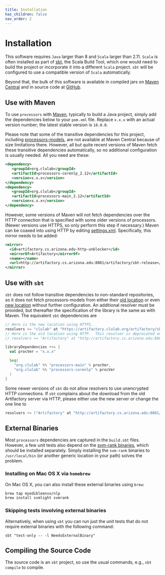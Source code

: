 ```yaml
---
title: Installation
has_children: false
nav_order: 2
---
```


# Installation

This software requires `Java` larger than 8 and `Scala` larger than 2.11.  `Scala` is often installed as part of [sbt](https://www.scala-sbt.org/download.html), the Scala Build Tool, which one would need to build the project or incorporate it into a different `Scala` project.  `sbt` will be configured to use a compatible version of `Scala` automatically.

Beyond that, the bulk of this software is available in compiled jars on [Maven Central](https://search.maven.org/search?q=g:org.clulab%20a:processors*) and in source code at [GitHub](https://github.com/clulab/processors).

## Use with Maven

To use `processors` with [Maven](https://maven.apache.org/index.html), typically to build a Java project, simply add the dependencies below to your `pom.xml` file.  Replace `x.x.x` with an actual version number; the latest stable version is `10.0.0`.

Please note that some of the transitive dependencies for this project, including [processors-models](http://artifactory.cs.arizona.edu:8081/artifactory/webapp/#/artifacts/browse/tree/General/sbt-release/org/clulab/processors-models), are not available at Maven Central because of size limitations there. However, all but quite recent versions of Maven fetch these transitive dependencies automatically, so no additional configuration is usually needed. All you need are these:

```xml
<dependency>
   <groupId>org.clulab</groupId>
   <artifactId>processors-corenlp_2.12</artifactId>
   <version>x.x.x</version>
</dependency>
<dependency>
   <groupId>org.clulab</groupId>
   <artifactId>processors-main_2.12</artifactId>
   <version>x.x.x</version>
</dependency>
```

However, some versions of Maven will not fetch dependencies over the HTTP connection that is specified with some older versions of processors.  (Newer versions use HTTPS, so only perform this step if necessary.)  Maven can be coaxed into using HTTP by editing [settings.xml](https://maven.apache.org/settings.html).  Specifically, this mirror needs to be added:

```xml
<mirror>
  <id>artifactory.cs.arizona.edu-http-unblocker</id>
  <mirrorOf>Artifactory</mirrorOf>
  <name></name>
  <url>http://artifactory.cs.arizona.edu:8081/artifactory/sbt-release</url>
</mirror>
```

## Use with `sbt`

`sbt` does not follow transitive dependencies to non-standard repositories, so it does not fetch processors-models from either their [old location](http://artifactory.cs.arizona.edu:8081/artifactory/webapp/#/artifacts/browse/tree/General/sbt-release/org/clulab/processors-models) or even [new location](https://artifactory.clulab.org/artifactory/webapp/#/artifacts/browse/tree/General/sbt-release/org/clulab/processors-models) without further configuration.  An additional resolver must be provided, but thereafter the specification of the library is the same as with Maven.  The equivalent `sbt` dependencies are

```scala
// Here is the new location using HTTPS.
resolvers += "clulab" at "https://artifactory.clulab.org/artifactory/sbt-release"
// Here is the old location using HTTP.  This resolver is deprecated and should no longer be used.
// resolvers += "Artifactory" at "http://artifactory.cs.arizona.edu:8081/artifactory/sbt-release"

libraryDependencies ++= {
  val procVer = "x.x.x"

  Seq(
    "org.clulab" %% "processors-main" % procVer,
    "org.clulab" %% "processors-corenlp" % procVer
  )
}
```
Some newer versions of `sbt` do not allow resolvers to use unencrypted HTTP connections.  If `sbt` complains about the download from the old Artifactory server via HTTP, please either use the new server or change the one line to
```scala
resolvers += ("Artifactory" at "http://artifactory.cs.arizona.edu:8081/artifactory/sbt-release").withAllowInsecureProtocol(true)
```

## External Binaries

Most `processors` dependencies are captured in the `build.sbt` files. However, a few unit tests also depend on the [svm-rank binaries](https://www.cs.cornell.edu/people/tj/svm_light/svm_rank.html), which should be installed separately. Simply installing the `svm-rank` binaries to `/usr/local/bin` (or another generic location in your path) solves the problem.

### Installing on Mac OS X via `homebrew`

On Mac OS X, you can also install these external binaries using `brew`:

```bash
brew tap myedibleenso/nlp
brew install svmlight svmrank
```

### Skipping tests involving external binaries

Alternatively, when using `sbt` you can run just the unit tests that do not require external binaries with the following command:

```shell
sbt "test-only -- -l NeedsExternalBinary"
```

## Compiling the Source Code

The source code is an `sbt` project, so use the usual commands, e.g., `sbt compile` to compile.
